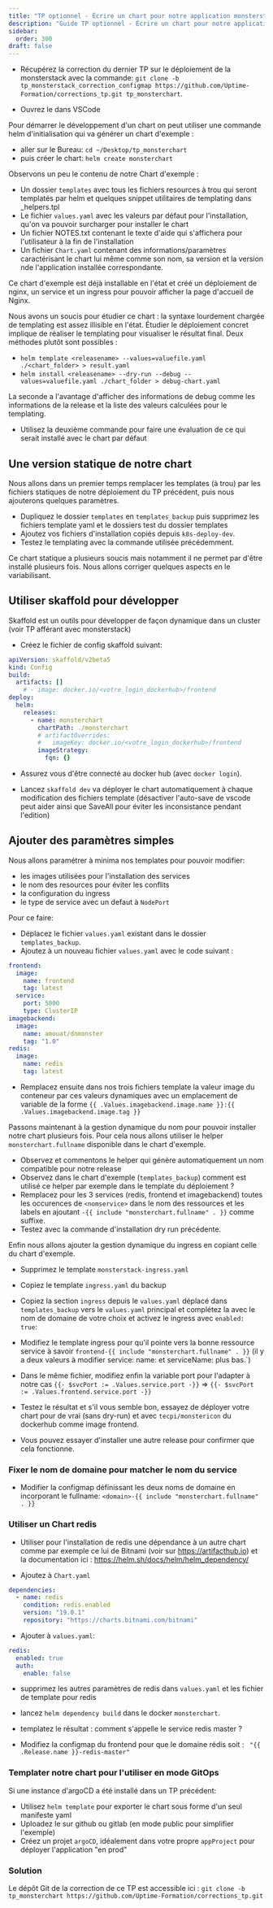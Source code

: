 ```yaml
---
title: "TP optionnel - Écrire un chart pour notre application monsterstack"
description: "Guide TP optionnel - Écrire un chart pour notre application monsterstack"
sidebar:
  order: 300
draft: false
---
```



- Récupérez la correction du dernier TP sur le déploiement de la monsterstack avec la commande: `git clone -b tp_monsterstack_correction_configmap https://github.com/Uptime-Formation/corrections_tp.git tp_monsterchart`.

- Ouvrez le dans VSCode

Pour démarrer le développement d'un chart on peut utiliser une commande helm d'initialisation qui va générer un chart d'exemple :

- aller sur le Bureau: `cd ~/Desktop/tp_monsterchart`
- puis créer le chart: `helm create monsterchart`

Observons un peu le contenu de notre Chart d'exemple :

- Un dossier `templates` avec tous les fichiers resources à trou qui seront templatés par helm et quelques snippet utilitaires de templating dans _helpers.tpl
- Le fichier `values.yaml` avec les valeurs par défaut pour l'installation, qu'on va pouvoir surcharger pour installer le chart
- Un fichier NOTES.txt contenant le texte d'aide qui s'affichera pour l'utilisateur à la fin de l'installation
- Un fichier `Chart.yaml` contenant des informations/paramètres caractérisant le chart lui même comme son nom, sa version et la version nde l'application installée correspondante.

Ce chart d'exemple est déjà installable en l'état et créé un déploiement de nginx, un service et un ingress pour pouvoir afficher la page d'accueil de Nginx.

Nous avons un soucis pour étudier ce chart : la syntaxe lourdement chargée de templating est assez illisible en l'état. Étudier le déploiement concret implique de réaliser le templating pour visualiser le résultat final. Deux méthodes plutôt sont possibles :

- `helm template <releasename> --values=valuefile.yaml ./<chart_folder> > result.yaml`
- `helm install <releasename> --dry-run --debug --values=valuefile.yaml ./chart_folder > debug-chart.yaml` 

La seconde a l'avantage d'afficher des informations de debug comme les informations de la release et la liste des valeurs calculées pour le templating.

- Utilisez la deuxième commande pour faire une évaluation de ce qui serait installé avec le chart par défaut

## Une version statique de notre chart

Nous allons dans un premier temps remplacer les templates (à trou) par les fichiers statiques de notre déploiement du TP précédent, puis nous ajouterons quelques paramètres.

- Dupliquez le dossier `templates` en  `templates_backup` puis supprimez les fichiers template yaml et le dossiers test du dossier templates
- Ajoutez vos fichiers d'installation copiés depuis `k8s-deploy-dev`.
- Testez le templating avec la commande utilisée précédemment.

Ce chart statique a plusieurs soucis mais notamment il ne permet par d'être installé plusieurs fois. Nous allons corriger quelques aspects en le variabilisant.

## Utiliser skaffold pour développer

Skaffold est un outils pour développer de façon dynamique dans un cluster (voir TP afférant avec monsterstack)

- Créez le fichier de config skaffold suivant: 

```yaml
apiVersion: skaffold/v2beta5
kind: Config
build:
  artifacts: []
    # - image: docker.io/<votre_login_dockerhub>/frontend
deploy:
  helm:
    releases:
      - name: monsterchart
        chartPath: ./monsterchart
        # artifactOverrides:
        #   imageKey: docker.io/<votre_login_dockerhub>/frontend
        imageStrategy:
          fqn: {}
```

- Assurez vous d'être connecté au docker hub (avec `docker login`).

- Lancez `skaffold dev` va déployer le chart automatiquement à chaque modification des fichiers template (désactiver l'auto-save de vscode peut aider ainsi que SaveAll pour éviter les inconsistance pendant l'edition)

## Ajouter des paramètres simples

Nous allons paramétrer à minima nos templates pour pouvoir modifier: 

- les images utilisées pour l'installation des services
- le nom des resources pour éviter les conflits
- la configuration du ingress
- le type de service avec un defaut à `NodePort`

Pour ce faire:

- Déplacez le fichier `values.yaml` existant dans le dossier `templates_backup`.
- Ajoutez à un nouveau fichier `values.yaml` avec le code suivant : 

```yaml
frontend:
  image:
    name: frontend
    tag: latest
  service:
    port: 5000
    type: ClusterIP
imagebackend:
  image:
    name: amouat/dnmonster
    tag: "1.0"
redis:
  image:
    name: redis
    tag: latest
```

- Remplacez ensuite dans nos trois fichiers template la valeur image du conteneur par ces valeurs dynamiques avec un emplacement de variable de la forme `{{ .Values.imagebackend.image.name }}:{{ .Values.imagebackend.image.tag }}`


Passons maintenant à la gestion dynamique du nom pour pouvoir installer notre chart plusieurs fois. Pour cela nous allons utiliser le helper `monsterchart.fullname` disponible dans le chart d'exemple.

- Observez et commentons le helper qui génère automatiquement un nom compatible pour notre release
- Observez dans le chart d'exemple (`templates_backup`) comment est utilisé ce helper par exemple dans le template du déploiement ?
- Remplacez pour les 3 services (redis, frontend et imagebackend) toutes les occurences de `<nomservice>` dans le nom des ressources et les labels en ajoutant `-{{ include "monsterchart.fullname" . }}` comme suffixe.
- Testez avec la commande d'installation dry run précédente.

Enfin nous allons ajouter la gestion dynamique du ingress en copiant celle du chart d'exemple.
- Supprimez le template `monsterstack-ingress.yaml`
- Copiez le template `ingress.yaml` du backup
- Copiez la section `ingress` depuis le `values.yaml` déplacé dans `templates_backup` vers le `values.yaml` principal et complétez la avec le nom de domaine de votre choix et activez le ingress avec `enabled: true`:
- Modifiez le template ingress pour qu'il pointe vers la bonne ressource service à savoir `frontend-{{ include "monsterchart.fullname" . }}` (il y a deux valeurs à modifier service: name: et serviceName: plus bas.`)
- Dans le même fichier, modifiez enfin la variable port pour l'adapter à notre cas `{{- $svcPort := .Values.service.port -}}` => `{{- $svcPort := .Values.frontend.service.port -}}`

- Testez le résultat et s'il vous semble bon, essayez de déployer votre chart pour de vrai (sans dry-run) et avec `tecpi/monstericon` du dockerhub comme image frontend.
- Vous pouvez essayer d'installer une autre release pour confirmer que cela fonctionne.

### Fixer le nom de domaine pour matcher le nom du service

- Modifier la configmap définissant les deux noms de domaine en incorporant le fullname: `<domain>-{{ include "monsterchart.fullname" . }}`

### Utiliser un Chart redis

- Utiliser pour l'installation de redis une dépendance à un autre chart comme par exemple ce lui de Bitnami (voir sur https://artifacthub.io) et la documentation ici : https://helm.sh/docs/helm/helm_dependency/


- Ajoutez à `Chart.yaml`

```yaml
dependencies:
  - name: redis
    condition: redis.enabled
    version: "19.0.1"
    repository: "https://charts.bitnami.com/bitnami"
```

- Ajouter à `values.yaml`:

```yaml
redis:
  enabled: true
  auth:
    enable: false
```

- supprimez les autres paramètres de redis dans `values.yaml` et les fichier de template pour redis

- lancez `helm dependency build` dans le docker `monsterchart`.

- templatez le résultat :  comment s'appelle le service redis master ?

- Modifiez la configmap du frontend pour que le domaine rédis soit : ` "{{ .Release.name }}-redis-master"`

### Templater notre chart pour l'utiliser en mode GitOps

Si une instance d'argoCD a été installé dans un TP précédent:

- Utilisez `helm template` pour exporter le chart sous forme d'un seul manifeste yaml
- Uploadez le sur github ou gitlab (en mode public pour simplifier l'exemple)
- Créez un projet `argoCD`, idéalement dans votre propre `appProject` pour déployer l'application "en prod"

### Solution

Le dépôt Git de la correction de ce TP est accessible ici : `git clone -b tp_monsterchart https://github.com/Uptime-Formation/corrections_tp.git`
